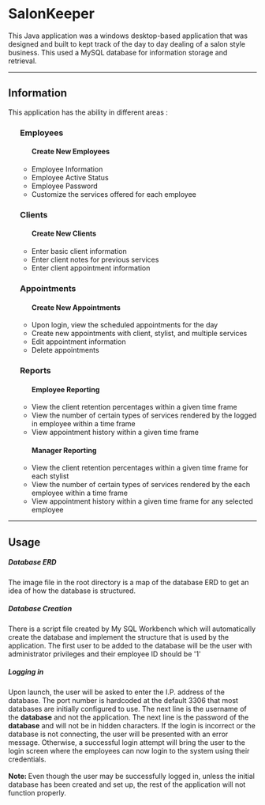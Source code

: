 # SalonKeeper
This Java application was a windows desktop-based application that was designed and built to kept track of the day to day dealing of a salon style business. This used a MySQL database for information storage and retrieval. 
<hr>
<div>
  <h2>Information</h2>
      This application has the ability in different areas :
      <ul> <h3>Employees</h3>
        <ul><h4>Create New Employees</h4>
          <li>Employee Information</li>
          <li>Employee Active Status</li>
          <li>Employee Password</li>
          <li>Customize the services offered for each employee</li>
        </ul>
      </ul>
      <ul><h3>Clients</h3>
        <ul><h4>Create New Clients</h4>
          <li>Enter basic client information</li>
          <li>Enter client notes for previous services</li>
          <li>Enter client appointment information</li>
        </ul>
      </ul>
      <ul><h3>Appointments</h3>
        <ul><h4>Create New Appointments</h4>
          <li>Upon login, view the scheduled appointments for the day</li>
          <li>Create new appointments with client, stylist, and multiple services</li>
          <li>Edit appointment information</li>
          <li>Delete appointments</li>
        </ul>
      </ul>
      <ul><h3>Reports</h3>
        <ul><h4>Employee Reporting</h4>
        <li>View the client retention percentages within a given time frame</li>
          <li>View the number of certain types of services rendered by the logged in employee within a time frame</li>
          <li>View appointment history within a given time frame</li>
        </ul>
        <ul><h4>Manager Reporting</h4>
          <li>View the client retention percentages within a given time frame for each stylist</li>
          <li>View the number of certain types of services rendered by the each employee within a time frame</li>
          <li>View appointment history within a given time frame for any selected employee</li>
        </ul>
      </ui>
</div>
<hr>
<div>
  <h2>Usage</h2>
  <p><h5>Database ERD</h5>
    The image file in the root directory is a map of the database ERD to get an idea of how the database is structured.
  </p>
  <p><h5>Database Creation</h5>
    There is a script file created by My SQL Workbench which will automatically create the database and implement the structure that is     used by the application. The first user to be added to the database will be the user with administrator privileges and their       employee ID should be '1'
  </p>
  <p><h5>Logging in</h5>
  Upon launch, the user will be asked to enter the I.P. address of the database. The port number is hardcoded at the default 3306 that most databases are initially configured to use. The next line is the username of the <strong>database</strong> and not the application. The next line is the password of the <strong>database</strong> and will not be in hidden characters. If the login is incorrect or the database is not connecting, the user will be presented with an error message. Otherwise, a successful login attempt will bring the user to the login screen where the employees can now login to the system using their credentials. 
  <br><br>
  <strong>Note: </strong> Even though the user may be successfully logged in, unless the initial database has been created and set up, the rest of the application will not function properly.
  </p>
</div>
<img href="salonkeeperER.png"></img>
